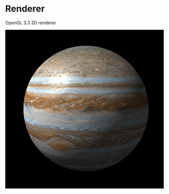 # Renderer

OpenGL 3.3 3D renderer

![Screenshot of a Jupiter Model](./screenshots/screenshot_jupiter.png)
